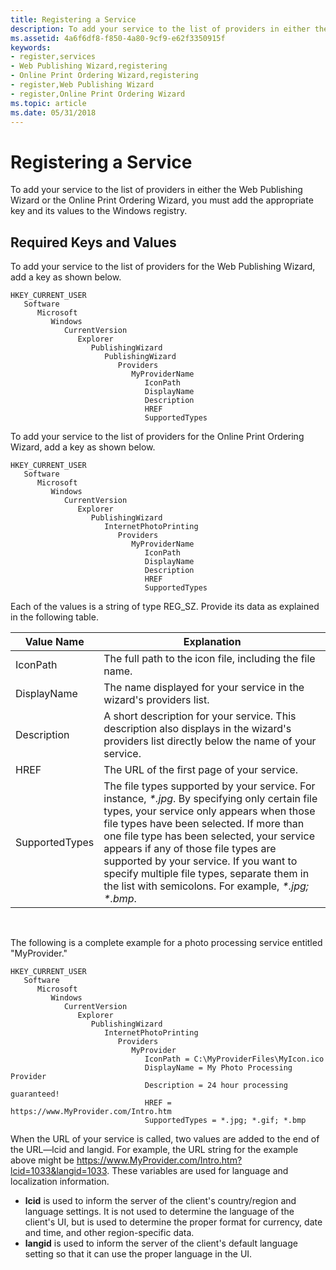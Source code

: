 ```yaml
---
title: Registering a Service
description: To add your service to the list of providers in either the Web Publishing Wizard or the Online Print Ordering Wizard, you must add the appropriate key and its values to the Windows registry.
ms.assetid: 4a6f6df8-f850-4a80-9cf9-e62f3350915f
keywords:
- register,services
- Web Publishing Wizard,registering
- Online Print Ordering Wizard,registering
- register,Web Publishing Wizard
- register,Online Print Ordering Wizard
ms.topic: article
ms.date: 05/31/2018
---
```


# Registering a Service

To add your service to the list of providers in either the Web Publishing Wizard or the Online Print Ordering Wizard, you must add the appropriate key and its values to the Windows registry.

## Required Keys and Values

To add your service to the list of providers for the Web Publishing Wizard, add a key as shown below.

```
HKEY_CURRENT_USER
   Software
      Microsoft
         Windows
            CurrentVersion
               Explorer
                  PublishingWizard
                     PublishingWizard
                        Providers
                           MyProviderName
                              IconPath
                              DisplayName
                              Description
                              HREF
                              SupportedTypes
```

To add your service to the list of providers for the Online Print Ordering Wizard, add a key as shown below.

```
HKEY_CURRENT_USER
   Software
      Microsoft
         Windows
            CurrentVersion
               Explorer
                  PublishingWizard
                     InternetPhotoPrinting
                        Providers
                           MyProviderName
                              IconPath
                              DisplayName
                              Description
                              HREF
                              SupportedTypes
```

Each of the values is a string of type REG\_SZ. Provide its data as explained in the following table. 

| Value Name     | Explanation                                                                                                                                                                                                                                                                                                                                                                                                                     |
|----------------|---------------------------------------------------------------------------------------------------------------------------------------------------------------------------------------------------------------------------------------------------------------------------------------------------------------------------------------------------------------------------------------------------------------------------------|
| IconPath       | The full path to the icon file, including the file name.                                                                                                                                                                                                                                                                                                                                                                        |
| DisplayName    | The name displayed for your service in the wizard's providers list.                                                                                                                                                                                                                                                                                                                                                             |
| Description    | A short description for your service. This description also displays in the wizard's providers list directly below the name of your service.                                                                                                                                                                                                                                                                                    |
| HREF           | The URL of the first page of your service.                                                                                                                                                                                                                                                                                                                                                                                      |
| SupportedTypes | The file types supported by your service. For instance, *\*.jpg*. By specifying only certain file types, your service only appears when those file types have been selected. If more than one file type has been selected, your service appears if any of those file types are supported by your service. If you want to specify multiple file types, separate them in the list with semicolons. For example, *\*.jpg; \*.bmp*. |



 

The following is a complete example for a photo processing service entitled "MyProvider."

```
HKEY_CURRENT_USER
   Software
      Microsoft
         Windows
            CurrentVersion
               Explorer
                  PublishingWizard
                     InternetPhotoPrinting
                        Providers
                           MyProvider
                              IconPath = C:\MyProviderFiles\MyIcon.ico
                              DisplayName = My Photo Processing Provider
                              Description = 24 hour processing guaranteed!
                              HREF = https://www.MyProvider.com/Intro.htm
                              SupportedTypes = *.jpg; *.gif; *.bmp
```

When the URL of your service is called, two values are added to the end of the URL—lcid and langid. For example, the URL string for the example above might be https://www.MyProvider.com/Intro.htm?lcid=1033&langid=1033. These variables are used for language and localization information.

-   **lcid** is used to inform the server of the client's country/region and language settings. It is not used to determine the language of the client's UI, but is used to determine the proper format for currency, date and time, and other region-specific data.
-   **langid** is used to inform the server of the client's default language setting so that it can use the proper language in the UI.

 

 




